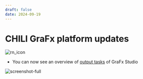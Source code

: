 ```yaml
---
draft: false
date: 2024-09-19
---
```


# CHILI GraFx platform updates

![rn_icon](/assets/icon-CHILI-GraFx.svg)

- You can now see an overview of [output tasks](/GraFx-Studio/concepts/output-tasks/) of GraFx Studio

![screenshot-full](/release-notes/releasenotesassets/outputtasks.gif)